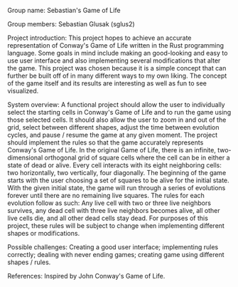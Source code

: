 Group name: Sebastian's Game of Life

Group members: Sebastian Glusak (sglus2)

Project introduction: 
This project hopes to achieve an accurate representation of Conway's Game of Life written in the Rust programming language. Some goals in mind include making an good-looking and easy to use user interface and also implementing several modifications that alter the game. This project was chosen because it is a simple concept that can further be built off of in many different ways to my own liking. The concept of the game itself and its results are interesting as well as fun to see visualized.

System overview: 
A functional project should allow the user to individually select the starting cells in Conway's Game of Life and to run the game using those selected cells. It should also allow the user to zoom in and out of the grid, select between different shapes, adjust the time between evolution cycles, and pause / resume the game at any given moment. The project should implement the rules so that the game accurately represents Conway's Game of Life. In the original Game of Life, there is an infinite, two-dimensional orthogonal grid of square cells where the cell can be in either a state of dead or alive. Every cell interacts with its eight neighboring cells: two horizontally, two vertically, four diagonally. The beginning of the game starts with the user choosing a set of squares to be alive for the initial state. With the given initial state, the game will run through a series of evolutions forever until there are no remaining live squares. The rules for each evolution follow as such: Any live cell with two or three live neighbors survives, any dead cell with three live neighbors becomes alive, all other live cells die, and all other dead cells stay dead. For purposes of this project, these rules will be subject to change when implementing different shapes or modifications.

Possible challenges: Creating a good user interface; implementing rules correctly; dealing with never ending games; creating game using different shapes / rules.

References: Inspired by John Conway's Game of Life.
